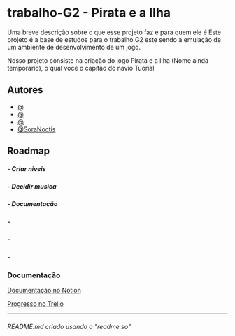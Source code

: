 
# trabalho-G2 - Pirata e a Ilha

Uma breve descrição sobre o que esse projeto faz e para quem ele é
Este projeto é a base de estudos para o trabalho G2 este sendo a emulação de um ambiente de desenvolvimento de um jogo.

Nosso projeto consiste na criação do jogo Pirata e a Ilha (Nome ainda temporario), o qual você o capitão do navio Tuorial 
## Autores

- [@](https://www.github.com/)
- [@](https://www.github.com/)
- [@](https://www.github.com/)
- [@SoraNoctis](https://www.github.com/SoraNoctis)
## Roadmap

##### - Criar niveis 
##### - Decidir musica
##### - Documentação
##### -  
##### - 
##### - 

### Documentação

[Documentação no Notion](https://www.notion.so/3f0884e25f6447eabd39fffad44b5050?v=bbfc6ec68862468881a2a426ad298b65)

[Progresso no Trello](https://trello.com/b/8ungEXIB/game-g2)

* * *
###### README.md criado usando o "readme.so"
